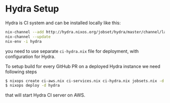 # Hydra Setup

Hydra is CI system and can be installed locally like this:
```bash
nix-channel --add http://hydra.nixos.org/jobset/hydra/master/channel/latest
nix-channel --update
nix-env -i hydra
```

you need to use separate `ci-hydra.nix` file for deployment, with configuration for Hydra.

To setup build for every GitHub PR on a deployed Hydra instance we need following steps

```bash
$ nixops create ci-aws.nix ci-services.nix ci-hydra.nix jobsets.nix -d hydra
$ nixops deploy -d hydra
```

that will start Hydra CI server on AWS.
